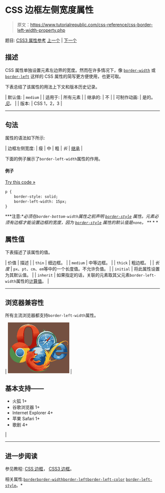 # CSS 边框左侧宽度属性

> 原文：<https://www.tutorialrepublic.com/css-reference/css-border-left-width-property.php>

题目: [CSS3 属性参考](css3-properties.php) [上一个](css-border-left-style-property.php) | [下一个](css3-border-radius-property.php)

## 描述

CSS 属性单独设置元素左边界的宽度。然而在许多情况下，像 [`border-width`](css-border-width-property.php) 或 [`border-left`](css-border-left-property.php) 这样的 CSS 属性的简写更方便使用，也更可取。

下表总结了该属性的用法上下文和版本历史记录。

| 默认值: | `medium` |
| 适用于: | 所有元素 |
| 继承的: | 不 |
| 可制作动画: | 是的。 [*见*](css-animatable-properties.php)*。* |
| 版本: | CSS 1，2，3 |

* * *

## 句法

属性的语法如下所示:

| 边框左侧宽度: | 瘦 &#124; 中 &#124; 粗 &#124; *长* &#124; [继承](../definitions.php#inherit) |

下面的例子展示了`border-left-width`属性的作用。

#### 例子

[Try this code »](../codelab.php?topic=css&file=border-left-width-property "Try this code using online Editor")

```
p {
    border-style: solid;
    border-left-width: 15px;
}
```

 ***注意:**必须在`border-bottom-width`属性之前声明 [`border-style`](css-border-style-property.php) 属性。元素必须有边框才能设置边框的宽度，因为 [`border-style`](css-border-style-property.php) 属性的默认值是`none`。*  ** * *

## 属性值

下表描述了该属性的值。

| 价值 | 描述 |
| `thin` | 细边框。 |
| `medium` | 中等边框。 |
| `thick` | 粗边框。 |
| *长度* | `px`、`pt`、`cm`、`em`等中的一个长度值。不允许负值。 |
| `initial` | 将此属性设置为其默认值。 |
| `inherit` | 如果指定的话，关联的元素取其父元素`border-left-width`属性的[计算值](../definitions.php#computed-value)。 |

* * *

## 浏览器兼容性

所有主流浏览器都支持`border-left-width`属性。

| ![Browsers Icon](img/e9331123c77668c1832e541c2fca1002.png) | 

## 基本支持——

*   火狐 1+
*   谷歌浏览器 1+
*   Internet Explorer 4+
*   苹果 Safari 1+
*   歌剧 4+

 |

* * *

## 进一步阅读

参见教程: [CSS 边框](../css-tutorial/css-border.php)， [CSS3 边框](../css-tutorial/css3-border.php)。

相关属性:[`border`](css-border-property.php)[`border-width`](css-border-width-property.php)[`border-left`](css-border-left-property.php)[`border-left-color`](css-border-left-color-property.php)
[`border-left-style`](css-border-left-style-property.php)。*